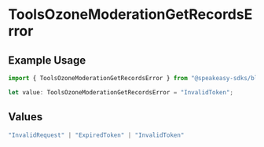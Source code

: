 # ToolsOzoneModerationGetRecordsError

## Example Usage

```typescript
import { ToolsOzoneModerationGetRecordsError } from "@speakeasy-sdks/bluesky/models/errors";

let value: ToolsOzoneModerationGetRecordsError = "InvalidToken";
```

## Values

```typescript
"InvalidRequest" | "ExpiredToken" | "InvalidToken"
```